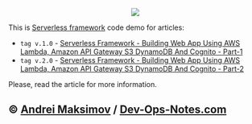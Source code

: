 <p align="center">
  <a href="https://dev-ops-notes.com/aws/serverless-framework-building-web-app-using-aws-lambda-amazon-api-gateway-s3-dynamodb-and-cognito/" target="_blank"><img src="https://i1.wp.com/dev-ops-notes.com/wp-content/uploads/sites/2/2018/09/Serverless-framework-Building-Web-App-using-AWS-Lambda-Amazon-API-Gateway-S3-DynamoDB-and-Cognito.png"></a>
</p>

This is [Serverless framework](https://serverless.com/) code demo for articles: 
* `tag v.1.0` - [Serverless Framework - Building Web App Using AWS Lambda, Amazon API Gateway S3 DynamoDB And Cognito - Part-1](https://dev-ops-notes.com/aws/serverless-framework-building-web-app-using-aws-lambda-amazon-api-gateway-s3-dynamodb-and-cognito/)
* `tag v.2.0` - [Serverless Framework - Building Web App Using AWS Lambda, Amazon API Gateway S3 DynamoDB And Cognito - Part-2](https://dev-ops-notes.com/aws/serverless-framework-building-web-app-using-aws-lambda-amazon-api-gateway-s3-dynamodb-and-cognito-part-2/)

Please, read the article for more information.

&copy; [Andrei Maksimov](https://www.linkedin.com/in/avmaksimov/) / [Dev-Ops-Notes.com](https://dev-ops-notes.com)
--


